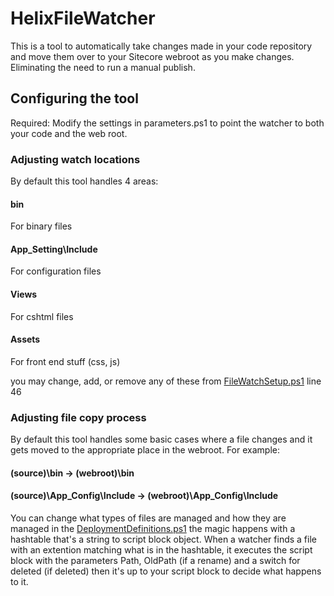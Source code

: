 # HelixFileWatcher

This is a tool to automatically take changes made in your code repository and move them over to your Sitecore webroot as you make changes.  Eliminating the need to run a manual publish.

## Configuring the tool

Required:  Modify the settings in parameters.ps1 to point the watcher to both your code and the web root.

### Adjusting watch locations

By default this tool handles 4 areas:
#### bin
For binary files
#### App_Setting\Include
For configuration files
#### Views
For cshtml files
#### Assets
For front end stuff (css, js)

you may change, add, or remove any of these from [FileWatchSetup.ps1](https://github.com/JeffDarchuk/HelixFileWatcher/blob/e15bf20f5c01202e5d71412202e370d1ef5e3eb3/FileWatchSetup.ps1#L46) line 46

### Adjusting file copy process

By default this tool handles some basic cases where a file changes and it gets moved to the appropriate place in the webroot.  For example:
#### (source)\bin -> (webroot)\bin
#### (source)\App_Config\Include -> (webroot)\App_Config\Include

You can change what types of files are managed and how they are managed in the [DeploymentDefinitions.ps1](https://github.com/JeffDarchuk/HelixFileWatcher/blob/master/DeploymentDefinitions.ps1)
the magic happens with a hashtable that's a string to script block object.  When a watcher finds a file with an extention matching what is in the hashtable, it executes the script block with the parameters Path, OldPath (if a rename) and a switch for deleted (if deleted) then it's up to your script block to decide what happens to it.
